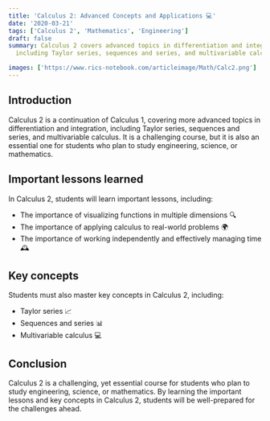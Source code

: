 ```yaml
---
title: 'Calculus 2: Advanced Concepts and Applications 💻'
date: '2020-03-21'
tags: ['Calculus 2', 'Mathematics', 'Engineering']
draft: false
summary: Calculus 2 covers advanced topics in differentiation and integration,
  including Taylor series, sequences and series, and multivariable calculus.

images: ['https://www.rics-notebook.com/articleimage/Math/Calc2.png']
---
```


## Introduction

Calculus 2 is a continuation of Calculus 1, covering more advanced topics in
differentiation and integration, including Taylor series, sequences and series,
and multivariable calculus. It is a challenging course, but it is also an
essential one for students who plan to study engineering, science, or
mathematics.

## Important lessons learned

In Calculus 2, students will learn important lessons, including:

- The importance of visualizing functions in multiple dimensions 🔍
- The importance of applying calculus to real-world problems 🌍
- The importance of working independently and effectively managing time 🕰️

## Key concepts

Students must also master key concepts in Calculus 2, including:

- Taylor series 📈
- Sequences and series 📊
- Multivariable calculus 💻

## Conclusion

Calculus 2 is a challenging, yet essential course for students who plan to study
engineering, science, or mathematics. By learning the important lessons and key
concepts in Calculus 2, students will be well-prepared for the challenges ahead.

